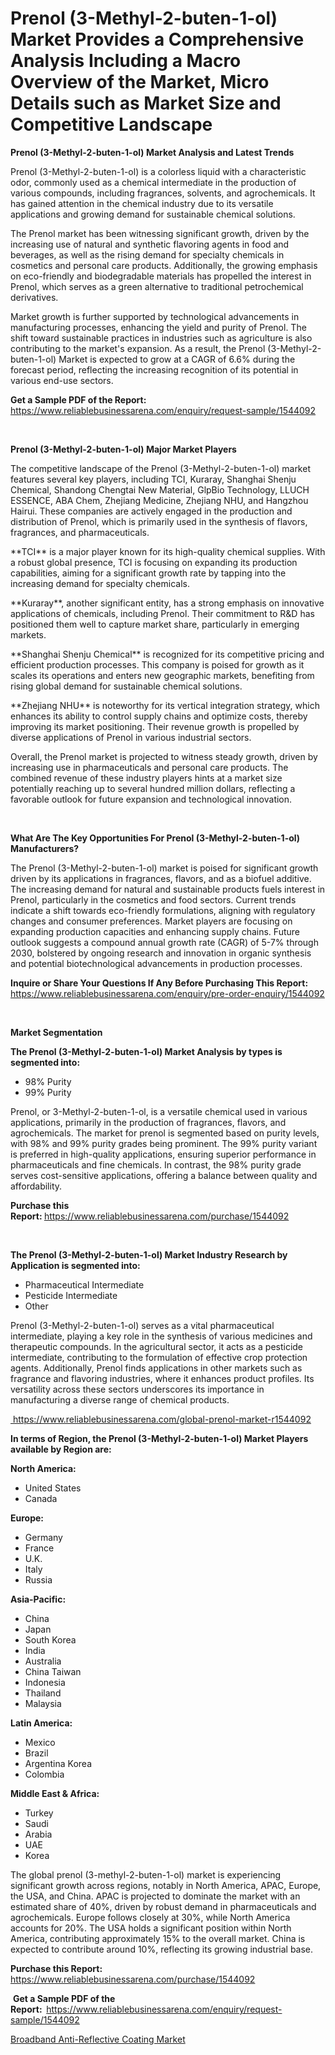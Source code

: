 <p><h1>Prenol (3-Methyl-2-buten-1-ol) Market Provides a Comprehensive Analysis Including a Macro Overview of the Market, Micro Details such as Market Size and Competitive Landscape</h1></p><p><strong>Prenol (3-Methyl-2-buten-1-ol) Market Analysis and Latest Trends</strong></p>
<p><p>Prenol (3-Methyl-2-buten-1-ol) is a colorless liquid with a characteristic odor, commonly used as a chemical intermediate in the production of various compounds, including fragrances, solvents, and agrochemicals. It has gained attention in the chemical industry due to its versatile applications and growing demand for sustainable chemical solutions.</p><p>The Prenol market has been witnessing significant growth, driven by the increasing use of natural and synthetic flavoring agents in food and beverages, as well as the rising demand for specialty chemicals in cosmetics and personal care products. Additionally, the growing emphasis on eco-friendly and biodegradable materials has propelled the interest in Prenol, which serves as a green alternative to traditional petrochemical derivatives.</p><p>Market growth is further supported by technological advancements in manufacturing processes, enhancing the yield and purity of Prenol. The shift toward sustainable practices in industries such as agriculture is also contributing to the market's expansion. As a result, the Prenol (3-Methyl-2-buten-1-ol) Market is expected to grow at a CAGR of 6.6% during the forecast period, reflecting the increasing recognition of its potential in various end-use sectors.</p></p>
<p><strong>Get a Sample PDF of the Report:&nbsp;</strong> <a href="https://www.reliablebusinessarena.com/enquiry/request-sample/1544092?utm_campaign=3218&utm_medium=2&utm_source=Github&utm_content=ia&utm_term=02042025&utm_id=prenol-3-methyl-2-buten-1-ol">https://www.reliablebusinessarena.com/enquiry/request-sample/1544092</a></p>
<p>&nbsp;</p>
<p><strong>Prenol (3-Methyl-2-buten-1-ol) Major Market Players</strong></p>
<p><p>The competitive landscape of the Prenol (3-Methyl-2-buten-1-ol) market features several key players, including TCI, Kuraray, Shanghai Shenju Chemical, Shandong Chengtai New Material, GlpBio Technology, LLUCH ESSENCE, ABA Chem, Zhejiang Medicine, Zhejiang NHU, and Hangzhou Hairui. These companies are actively engaged in the production and distribution of Prenol, which is primarily used in the synthesis of flavors, fragrances, and pharmaceuticals.</p><p>**TCI** is a major player known for its high-quality chemical supplies. With a robust global presence, TCI is focusing on expanding its production capabilities, aiming for a significant growth rate by tapping into the increasing demand for specialty chemicals.</p><p>**Kuraray**, another significant entity, has a strong emphasis on innovative applications of chemicals, including Prenol. Their commitment to R&D has positioned them well to capture market share, particularly in emerging markets.</p><p>**Shanghai Shenju Chemical** is recognized for its competitive pricing and efficient production processes. This company is poised for growth as it scales its operations and enters new geographic markets, benefiting from rising global demand for sustainable chemical solutions.</p><p>**Zhejiang NHU** is noteworthy for its vertical integration strategy, which enhances its ability to control supply chains and optimize costs, thereby improving its market positioning. Their revenue growth is propelled by diverse applications of Prenol in various industrial sectors.</p><p>Overall, the Prenol market is projected to witness steady growth, driven by increasing use in pharmaceuticals and personal care products. The combined revenue of these industry players hints at a market size potentially reaching up to several hundred million dollars, reflecting a favorable outlook for future expansion and technological innovation.</p></p>
<p>&nbsp;</p>
<p><strong>What Are The Key Opportunities For Prenol (3-Methyl-2-buten-1-ol) Manufacturers?</strong></p>
<p><p>The Prenol (3-Methyl-2-buten-1-ol) market is poised for significant growth driven by its applications in fragrances, flavors, and as a biofuel additive. The increasing demand for natural and sustainable products fuels interest in Prenol, particularly in the cosmetics and food sectors. Current trends indicate a shift towards eco-friendly formulations, aligning with regulatory changes and consumer preferences. Market players are focusing on expanding production capacities and enhancing supply chains. Future outlook suggests a compound annual growth rate (CAGR) of 5-7% through 2030, bolstered by ongoing research and innovation in organic synthesis and potential biotechnological advancements in production processes.</p></p>
<p><strong>Inquire or Share Your Questions If Any Before Purchasing This Report:</strong> <a href="https://www.reliablebusinessarena.com/enquiry/pre-order-enquiry/1544092?utm_campaign=3218&utm_medium=2&utm_source=Github&utm_content=ia&utm_term=02042025&utm_id=prenol-3-methyl-2-buten-1-ol">https://www.reliablebusinessarena.com/enquiry/pre-order-enquiry/1544092</a></p>
<p>&nbsp;</p>
<p><strong>Market Segmentation</strong></p>
<p><strong>The Prenol (3-Methyl-2-buten-1-ol) Market Analysis by types is segmented into:</strong></p>
<p><ul><li>98% Purity</li><li>99% Purity</li></ul></p>
<p><p>Prenol, or 3-Methyl-2-buten-1-ol, is a versatile chemical used in various applications, primarily in the production of fragrances, flavors, and agrochemicals. The market for prenol is segmented based on purity levels, with 98% and 99% purity grades being prominent. The 99% purity variant is preferred in high-quality applications, ensuring superior performance in pharmaceuticals and fine chemicals. In contrast, the 98% purity grade serves cost-sensitive applications, offering a balance between quality and affordability.</p></p>
<p><strong>Purchase this Report:&nbsp;</strong><a href="https://www.reliablebusinessarena.com/purchase/1544092?utm_campaign=3218&utm_medium=2&utm_source=Github&utm_content=ia&utm_term=02042025&utm_id=prenol-3-methyl-2-buten-1-ol">https://www.reliablebusinessarena.com/purchase/1544092</a></p>
<p>&nbsp;</p>
<p><strong>The Prenol (3-Methyl-2-buten-1-ol) Market Industry Research by Application is segmented into:</strong></p>
<p><ul><li>Pharmaceutical Intermediate</li><li>Pesticide Intermediate</li><li>Other</li></ul></p>
<p><p>Prenol (3-Methyl-2-buten-1-ol) serves as a vital pharmaceutical intermediate, playing a key role in the synthesis of various medicines and therapeutic compounds. In the agricultural sector, it acts as a pesticide intermediate, contributing to the formulation of effective crop protection agents. Additionally, Prenol finds applications in other markets such as fragrance and flavoring industries, where it enhances product profiles. Its versatility across these sectors underscores its importance in manufacturing a diverse range of chemical products.</p></p>
<p><a href="https://www.reliablebusinessarena.com/global-prenol-market-r1544092?utm_campaign=3218&utm_medium=2&utm_source=Github&utm_content=ia&utm_term=02042025&utm_id=prenol-3-methyl-2-buten-1-ol">&nbsp;https://www.reliablebusinessarena.com/global-prenol-market-r1544092</a></p>
<p><strong>In terms of Region, the Prenol (3-Methyl-2-buten-1-ol) Market Players available by Region are:</strong></p>
<p>
    <p> <strong> North America: </strong>
        <ul>
            <li>United States</li>
            <li>Canada</li>
        </ul>
        </p> 
    <p> <strong> Europe: </strong>
        <ul>
            <li>Germany</li>
            <li>France</li>
            <li>U.K.</li>
            <li>Italy</li>
            <li>Russia</li>
        </ul>
        </p> 
    <p> <strong> Asia-Pacific: </strong>
        <ul>
            <li>China</li>
            <li>Japan</li>
            <li>South Korea</li>
            <li>India</li>
            <li>Australia</li>
            <li>China Taiwan</li>
            <li>Indonesia</li>
            <li>Thailand</li>
            <li>Malaysia</li>
        </ul>
        </p> 
    <p> <strong> Latin America: </strong>
        <ul>
            <li>Mexico</li>
            <li>Brazil</li>
            <li>Argentina Korea</li>
            <li>Colombia</li>
        </ul>
        </p> 
    <p> <strong> Middle East & Africa: </strong>
        <ul>
            <li>Turkey</li>
            <li>Saudi</li>
            <li>Arabia</li>
            <li>UAE</li>
            <li>Korea</li>
        </ul>
    </p>
    </p>
<p><p>The global prenol (3-methyl-2-buten-1-ol) market is experiencing significant growth across regions, notably in North America, APAC, Europe, the USA, and China. APAC is projected to dominate the market with an estimated share of 40%, driven by robust demand in pharmaceuticals and agrochemicals. Europe follows closely at 30%, while North America accounts for 20%. The USA holds a significant position within North America, contributing approximately 15% to the overall market. China is expected to contribute around 10%, reflecting its growing industrial base.</p></p>
<p><strong>Purchase this Report: </strong><a href="https://www.reliablebusinessarena.com/purchase/1544092?utm_campaign=3218&utm_medium=2&utm_source=Github&utm_content=ia&utm_term=02042025&utm_id=prenol-3-methyl-2-buten-1-ol">https://www.reliablebusinessarena.com/purchase/1544092</a></p>
<p>&nbsp;<strong>Get a Sample PDF of the Report:&nbsp;&nbsp;</strong><a href="https://www.reliablebusinessarena.com/enquiry/request-sample/1544092?utm_campaign=3218&utm_medium=2&utm_source=Github&utm_content=ia&utm_term=02042025&utm_id=prenol-3-methyl-2-buten-1-ol">https://www.reliablebusinessarena.com/enquiry/request-sample/1544092</a></p>
<p><strong></strong></p>
<p><p><a href="https://github.com/tanckfelli84/Market-Research-Report-List-1/blob/main/broadband-anti-reflective-coating-market.md?utm_campaign=3218&utm_medium=2&utm_source=Github&utm_content=ia&utm_term=02042025&utm_id=prenol-3-methyl-2-buten-1-ol">Broadband Anti-Reflective Coating Market</a></p></p>